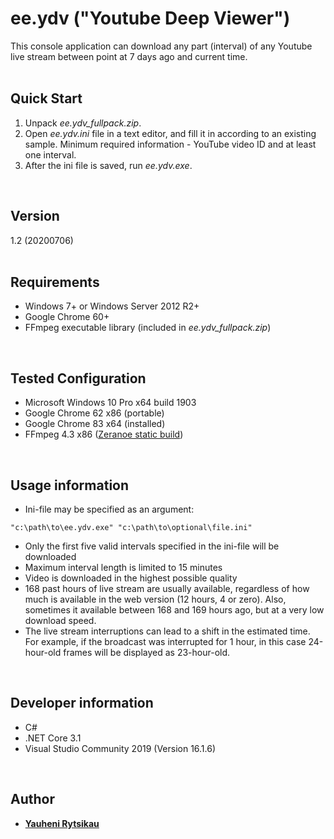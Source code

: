 # ee.ydv ("Youtube Deep Viewer")
This console application can download any part (interval) of any Youtube live stream between point at 7 days ago and current time.
<br><br>

## Quick Start
1. Unpack *ee.ydv_fullpack.zip*.
2. Open *ee.ydv.ini* file in a text editor, and fill it in according to an existing sample. Minimum required information - YouTube video ID and at least one interval.
3. After the ini file is saved, run *ee.ydv.exe*.
<br>

## Version
1.2 (20200706)<br>
<br>

## Requirements
* Windows 7+ or Windows Server 2012 R2+
* Google Chrome 60+
* FFmpeg executable library (included in *ee.ydv_fullpack.zip*)
<br>

## Tested Configuration
* Microsoft Windows 10 Pro x64 build 1903
* Google Chrome 62 x86 (portable)
* Google Chrome 83 x64 (installed)
* FFmpeg 4.3 x86 ([Zeranoe static build](https://ffmpeg.zeranoe.com/builds))
<br>

## Usage information
* Ini-file may be specified as an argument:
```
"c:\path\to\ee.ydv.exe" "c:\path\to\optional\file.ini"
```
* Only the first five valid intervals specified in the ini-file will be downloaded
* Maximum interval length is limited to 15 minutes
* Video is downloaded in the highest possible quality
* 168 past hours of live stream are usually available, regardless of how much is available in the web version (12 hours, 4 or zero).
Also, sometimes it available between 168 and 169 hours ago, but at a very low download speed.
* The live stream interruptions can lead to a shift in the estimated time.
For example, if the broadcast was interrupted for 1 hour, in this case 24-hour-old frames will be displayed as 23-hour-old.
<br>

## Developer information
* C#
* .NET Core 3.1
* Visual Studio Community 2019 (Version 16.1.6)
<br>

## Author
* [**Yauheni Rytsikau**](https://github.com/rytsikau)
<br>

